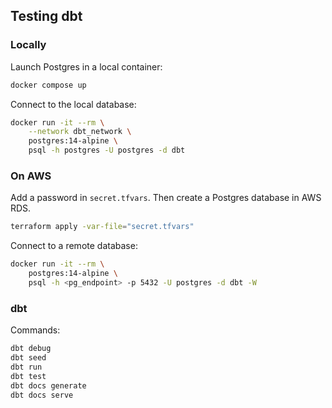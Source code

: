 ## Testing dbt

### Locally

Launch Postgres in a local container:

```bash
docker compose up
```

Connect to the local database:

```bash
docker run -it --rm \
    --network dbt_network \
    postgres:14-alpine \
    psql -h postgres -U postgres -d dbt
```

### On AWS

Add a password in `secret.tfvars`. Then create a Postgres database in AWS RDS.

```bash
terraform apply -var-file="secret.tfvars"
```

Connect to a remote database:

```bash
docker run -it --rm \
    postgres:14-alpine \
    psql -h <pg_endpoint> -p 5432 -U postgres -d dbt -W
```

### dbt

Commands:

```bash
dbt debug
dbt seed
dbt run
dbt test
dbt docs generate
dbt docs serve
```
